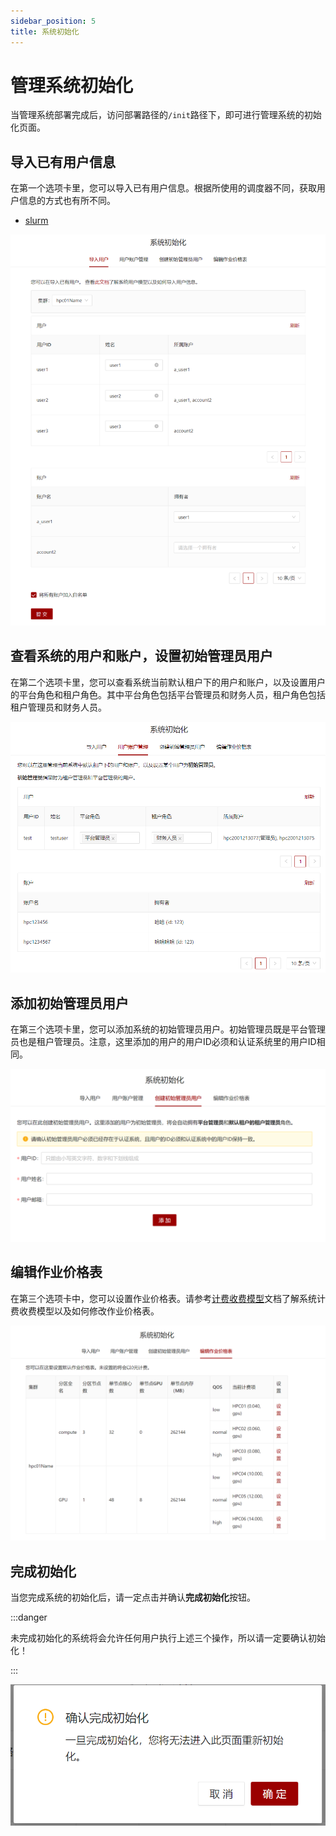 ```yaml
---
sidebar_position: 5
title: 系统初始化
---
```


# 管理系统初始化

当管理系统部署完成后，访问部署路径的`/init`路径下，即可进行管理系统的初始化页面。

## 导入已有用户信息

在第一个选项卡里，您可以导入已有用户信息。根据所使用的调度器不同，获取用户信息的方式也有所不同。

- [slurm](../schedulers/slurm.md#导入已有用户信息)

![导入已有用户信息](./import-users.png)

## 查看系统的用户和账户，设置初始管理员用户

在第二个选项卡里，您可以查看系统当前默认租户下的用户和账户，以及设置用户的平台角色和租户角色。其中平台角色包括平台管理员和财务人员，租户角色包括租户管理员和财务人员。

![管理系统的用户和账户](./manage-users.png)

## 添加初始管理员用户

在第三个选项卡里，您可以添加系统的初始管理员用户。初始管理员既是平台管理员也是租户管理员。注意，这里添加的用户的用户ID必须和认证系统里的用户ID相同。

![添加平台管理员用户](./add-init-admins.png)

## 编辑作业价格表

在第三个选项卡中，您可以设置作业价格表。请参考[计费收费模型](../../../../info/mis/business/billing.mdx#从网页编辑作业价格表)文档了解系统计费收费模型以及如何修改作业价格表。

![修改作业价格表](./init-prices.png)

## 完成初始化

当您完成系统的初始化后，请一定点击并确认**完成初始化**按钮。

:::danger

未完成初始化的系统将会允许任何用户执行上述三个操作，所以请一定要确认初始化！

:::

![初始化完成](./init-complete.png)
